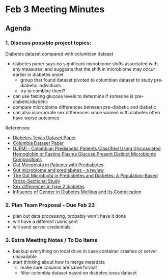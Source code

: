 # Feb 3 Meeting Minutes

## Agenda ##

### 1. Discuss possible project topics: ###
Diabetes dataset compared with columbian dataset
* diabetes paper says no significant microbiome shifts associated with any measures, and suggests that the shift in microbiome may occur earlier in diabetes onset
   * group that found dataset pivoted to columbian dataset to study pre-diabetic individuals
   * try to combine them?
* can use fasting glucose levels to determine if someone is pre-diabetic/diabetic
* compare microbiome differences between pre-diabetic and diabetic
* can also incorporate sex differences since women with diabetes often have worse outcomes

References:
* [Diabetes Texas Dataset Paper](https://link.springer.com/article/10.1186/s40168-015-0072-y#MOESM1)
* [Columbia Dataset Paper](https://pubmed.ncbi.nlm.nih.gov/30054529/)
* [UJEMI - Colombian Prediabetic Patients Classified Using Glycosylated Hemoglobin or Fasting Plasma Glucose Present Distinct Microbiome Compositions
](https://ojs.library.ubc.ca/index.php/UJEMI/article/view/199509)
* [Gut Microbiota in Patients with Prediabetes](https://pmc.ncbi.nlm.nih.gov/articles/PMC11053759/)
* [Gut microbiome and prediabetes - a review](https://www.frontiersin.org/journals/bacteriology/articles/10.3389/fbrio.2023.1242297/full)
* [The Gut Microbiota in Prediabetes and Diabetes: A Population-Based Cross-Sectional Study](https://pubmed.ncbi.nlm.nih.gov/32652044/)
* [Sex differences in type 2 diabetes](https://pmc.ncbi.nlm.nih.gov/articles/PMC10163139/)
* [Influence of Gender in Diabetes Mellitus and Its Complication](https://pmc.ncbi.nlm.nih.gov/articles/PMC9408508/)

### 2. Plan Team Proposal - Due Feb 23 ###
* plan out data processing, probably won't have it done
* will have a different rubric sent
* will send server credentials

### 3. Extra Meeting Notes / To Do Items
* backup everything on local drive in case container crashes or server unavailable
* start thinking about how to merge metadata
    * make sure columns are same format
    * filter colombia dataset based on diabetes texas dataset
